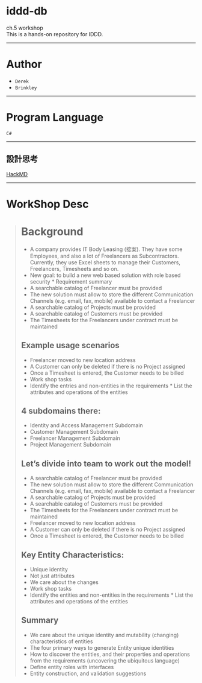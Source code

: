 # iddd-db
ch.5 workshop  
This is a hands-on repository for IDDD.
***
# Author
* `Derek`
* `Brinkley`
***
# Program Language
`C#`
***

## 設計思考 
[HackMD](https://hackmd.io/s/SyaC5uTT4)

***

# WorkShop Desc
  > # Background
  > * A company provides IT Body Leasing (接案). They have some Employees, and also a lot of Freelancers as Subcontractors. Currently, they use Excel sheets to manage their Customers, Freelancers, Timesheets and so on.
  > * New goal: to build a new web based solution with role based security * Requirement summary
  > * A searchable catalog of Freelancer must be provided
  > * The new solution must allow to store the different Communication Channels (e.g. email, fax, mobile) available to contact a Freelancer
  > * A searchable catalog of Projects must be provided
  > * A searchable catalog of Customers must be provided
  > * The Timesheets for the Freelancers under contract must be maintained
  > 
  > ## Example usage scenarios
  > * Freelancer moved to new location address
  > * A Customer can only be deleted if there is no Project assigned
  > * Once a Timesheet is entered, the Customer needs to be billed
  > * Work shop tasks
  > * Identify the entries and non-entities in the requirements * List the attributes and operations of the entities
  > 
  > ## 4 subdomains there: 
  > * Identity and Access Management Subdomain
  > * Customer Management Subdomain
  > * Freelancer Management Subdomain
  > * Project Management Subdomain
  > 
  > ## Let’s divide into team to work out the model!
  > 
  > * A searchable catalog of Freelancer must be provided
  > * The new solution must allow to store the different Communication Channels (e.g. email, fax, mobile) available to contact a Freelancer
  > * A searchable catalog of Projects must be provided
  > * A searchable catalog of Customers must be provided
  > * The Timesheets for the Freelancers under contract must be maintained
  > * Freelancer moved to new location address
  > * A Customer can only be deleted if there is no Project assigned
  > * Once a Timesheet is entered, the Customer needs to be billed
  > 
  > ## Key Entity Characteristics:
  > * Unique identity
  > * Not just attributes
  > * We care about the changes
  > * Work shop tasks
  > * Identify the entities and non-entities in the requirements * List the attributes and operations of the entities
  > 
  >
  > ## Summary
  > * We care about the unique identity and mutability (changing) characteristics of entities
  > * The four primary ways to generate Entity unique identities
  > * How to discover the entities, and their properties and operations from the requirements (uncovering the ubiquitous language)
  > * Define entity roles with interfaces
  > * Entity construction, and validation suggestions
